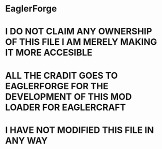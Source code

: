 # EaglerForge

# I DO NOT CLAIM ANY OWNERSHIP OF THIS FILE I AM MERELY MAKING IT MORE ACCESIBLE

# ALL THE CRADIT GOES TO EAGLERFORGE FOR THE DEVELOPMENT OF THIS MOD LOADER FOR EAGLERCRAFT

# I HAVE NOT MODIFIED THIS FILE IN ANY WAY
